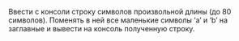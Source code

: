 Ввести с консоли строку символов произвольной длины (до 80 символов). 
Поменять в ней все маленькие символы ‘a’ и ‘b’ на заглавные и вывести на консоль полученную строку.